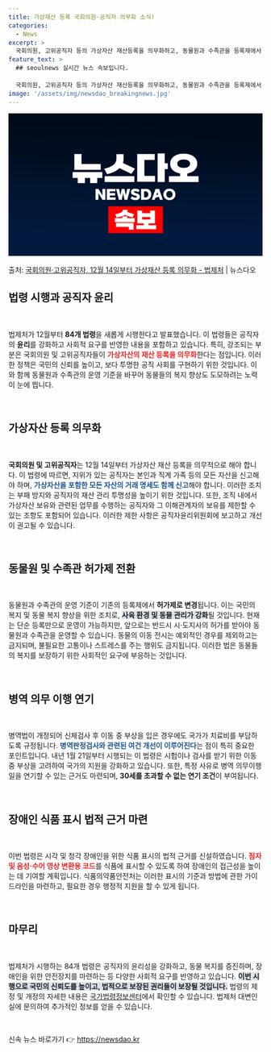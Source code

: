 ```yaml
---
title: 가상재산 등록 국회의원·공직자 의무화 소식!
categories:
  - News
excerpt: >
  국회의원, 고위공직자 등의 가상자산 재산등록을 의무화하고, 동물원과 수족관을 등록제에서 허가제로 바꾼다. 법…
feature_text: >
  ## seoulnews 실시간 뉴스 속보입니다.

  국회의원, 고위공직자 등의 가상자산 재산등록을 의무화하고, 동물원과 수족관을 등록제에서 허가제로 바꾼다. 법…
image: '/assets/img/newsdao_breakingnews.jpg'
---
```


![뉴스다오 속보](/assets/img/newsdao_breakingnews.jpg)

<p>출처: <a href="https://newsdao.kr/2693" rel="dofollow">국회의원·고위공직자, 12월 14일부터 가상재산 등록 의무화 - 법제처</a> | 뉴스다오</p>

<h2 data-ke-size="size26">법령 시행과 공직자 윤리</h2>

<p data-ke-size="size16">&nbsp;</p>

법제처가 12월부터 <b>84개 법령</b>을 새롭게 시행한다고 발표했습니다. 이 법령들은 공직자의 <b>윤리</b>를 강화하고 사회적 요구를 반영한 내용을 포함하고 있습니다. 특히, 강조되는 부분은 국회의원 및 고위공직자들이 <b><span style="color: #ee2323;">가상자산의 재산 등록을 의무화</span></b>한다는 점입니다. 이러한 정책은 국민의 신뢰를 높이고, 보다 투명한 공직 사회를 구현하기 위한 것입니다. 이와 함께 동물원과 수족관의 운영 기준을 바꾸어 동물들의 복지 향상도 도모하려는 노력이 눈에 띕니다.

<p data-ke-size="size16">&nbsp;</p>

<h2 data-ke-size="size26">가상자산 등록 의무화</h2>

<p data-ke-size="size16">&nbsp;</p>

<b>국회의원 및 고위공직자</b>는 12월 14일부터 가상자산 재산 등록을 의무적으로 해야 합니다. 이 법령에 따르면, 지위가 있는 공직자는 본인과 직계 가족 등의 모든 자산을 신고해야 하며, <b><span style="color: #1a5490;">가상자산을 포함한 모든 자산의 거래 명세도 함께 신고</span></b>해야 합니다. 이러한 조치는 부패 방지와 공직자의 재산 관리 투명성을 높이기 위한 것입니다. 또한, 조직 내에서 가상자산 보유와 관련된 업무를 수행하는 공직자와 그 이해관계자의 보유를 제한할 수 있는 조항도 포함되어 있습니다. 이러한 제한 사항은 공직자윤리위원회에 보고하고 개선이 권고될 수 있습니다.

<p data-ke-size="size16">&nbsp;</p>

<h2 data-ke-size="size26">동물원 및 수족관 허가제 전환</h2>

<p data-ke-size="size16">&nbsp;</p>

동물원과 수족관의 운영 기준이 기존의 등록제에서 <b>허가제로 변경</b>됩니다. 이는 국민의 복지 및 동물 복지 향상을 위한 조치로, <b><span style="background-color: #21538527;">사육 환경 및 동물 관리가 강화</span></b>될 것입니다. 현재는 단순 등록만으로 운영이 가능하지만, 앞으로는 반드시 시·도지사의 허가를 받아야 동물원과 수족관을 운영할 수 있습니다. 동물의 이동 전시는 예외적인 경우를 제외하고는 금지되며, 불필요한 고통이나 스트레스를 주는 행위도 금지됩니다. 이러한 법은 동물들의 복지를 보장하기 위한 사회적인 요구에 부응하는 것입니다.

<p data-ke-size="size16">&nbsp;</p>

<h2 data-ke-size="size26">병역 의무 이행 연기</h2>

<p data-ke-size="size16">&nbsp;</p>

병역법이 개정되어 신체검사 후 이동 중 부상을 입은 경우에도 국가가 치료비를 부담하도록 규정됩니다. <b><span style="color: #1a5490;">병역판정검사와 관련된 여건 개선이 이루어진다</span></b>는 점이 특히 중요한 포인트입니다. 내년 1월 21일부터 시행되는 이 법령은 시험이나 검사를 받기 위한 이동 중 부상을 고려하여 국가의 지원을 강화하고 있습니다. 또한, 특정 사유로 병역 의무이행일을 연기할 수 있는 근거도 마련되며, <b>30세를 초과할 수 없는 연기 조건</b>이 부여됩니다.

<p data-ke-size="size16">&nbsp;</p>

<h2 data-ke-size="size26">장애인 식품 표시 법적 근거 마련</h2>

<p data-ke-size="size16">&nbsp;</p>

이번 법령은 시각 및 청각 장애인을 위한 식품 표시의 법적 근거를 신설하였습니다. <b><span style="color: #ee2323;">점자 및 음성·수어 영상 변환용 코드</span></b>를 식품에 표시할 수 있도록 하여 장애인의 접근성을 높이는 데 기여할 계획입니다. 식품의약품안전처는 이러한 표시의 기준과 방법에 관한 가이드라인을 마련하고, 필요한 경우 행정적 지원을 할 수 있게 됩니다.

<p data-ke-size="size16">&nbsp;</p>

<h2 data-ke-size="size26">마무리</h2>

<p data-ke-size="size16">&nbsp;</p>

법제처가 시행하는 84개 법령은 공직자의 윤리성을 강화하고, 동물 복지를 증진하며, 장애인을 위한 안전장치를 마련하는 등 다양한 사회적 요구를 반영하고 있습니다. <b><span style="background-color: #21538527;">이번 시행으로 국민의 신뢰도를 높이고, 법적으로 보장된 권리들이 보장될 것입니다.</span></b> 법령의 제정 및 개정의 자세한 내용은 [국가법령정보센터](www.law.go.kr)에서 확인할 수 있습니다. 법제처 대변인실에 문의하여 추가적인 정보를 얻을 수 있습니다.

<p data-ke-size="size16">&nbsp;</p>
 

신속 뉴스 바로가기 👉 <a href="https://newsdao.kr" rel="dofollow">https://newsdao.kr</a>


